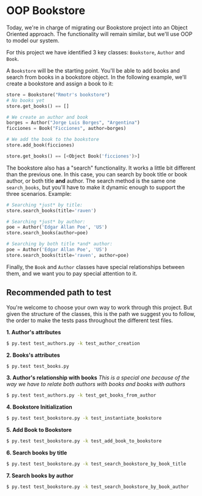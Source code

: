 # OOP Bookstore

Today, we're in charge of migrating our Bookstore project into an Object Oriented approach. The functionality will remain similar, but we'll use OOP to model our system.

For this project we have identified 3 key classes: `Bookstore`, `Author` and `Book`.

A `Bookstore` will be the starting point. You'll be able to add books and search from books in a bookstore object. In the following example, we'll create a bookstore and assign a book to it:

```python
store = Bookstore("Rmotr's bookstore")
# No books yet
store.get_books() == []

# We create an author and book
borges = Author("Jorge Luis Borges", "Argentina")
ficciones = Book("Ficciones", author=borges)

# We add the book to the bookstore
store.add_book(ficciones)

store.get_books() == [<Object Book('ficciones')>]
```

The bookstore also has a "search" functionality. It works a little bit different than the previous one. In this case, you can search by book title or book author, or both title **and** author. The search method is the same one `search_books`, but you'll have to make it dynamic enough to support the three scenarios. Example:

```python
# Searching *just* by title:
store.search_books(title='raven')

# Searching *just* by author:
poe = Author('Edgar Allan Poe', 'US')
store.search_books(author=poe)

# Searching by both title *and* author:
poe = Author('Edgar Allan Poe', 'US')
store.search_books(title='raven', author=poe)
```

Finally, the `Book` and `Author` classes have special relationships between them, and we want you to pay special attention to it.

## Recommended path to test

You're welcome to choose your own way to work through this project. But given the structure of the classes, this is the path we suggest you to follow, the order to make the tests pass throughout the different test files.

**1. Author's attributes**

```bash
$ py.test test_authors.py -k test_author_creation
```

**2. Books's attributes**

```bash
$ py.test test_books.py
```

**3. Author's relationship with books**
_This is a special one because of the way we have to relate both authors with books and books with authors_

```bash
$ py.test test_authors.py -k test_get_books_from_author
```

**4. Bookstore Initialization**

```bash
$ py.test test_bookstore.py -k test_instantiate_bookstore
```

**5. Add Book to Bookstore**

```bash
$ py.test test_bookstore.py -k test_add_book_to_bookstore
```


**6. Search books by title**

```bash
$ py.test test_bookstore.py -k test_search_bookstore_by_book_title
```

**7. Search books by author**

```bash
$ py.test test_bookstore.py -k test_search_bookstore_by_book_author
```

